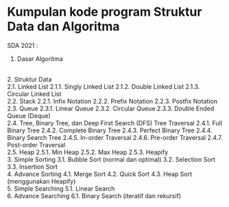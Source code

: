 # Kumpulan kode program Struktur Data dan Algoritma

SDA 2021 :

1. Dasar Algoritma
<br>
2. Struktur Data
<br>
  2.1. Linked List
    2.1.1. Singly Linked List
    2.1.2. Double Linked List
    2.1.3. Circular Linked List
<br>
  2.2. Stack
    2.2.1. Infix Notation
    2.2.2. Prefix Notation
    2.2.3. Postfix Notation
<br>
  2.3. Queue
    2.3.1. Linear Queue
    2.3.2. Circular Queue
    2.3.3. Double Ended Queue (Deque)
<br>
  2.4. Tree, Binary Tree, dan Deep First Search (DFS) Tree Traversal
    2.4.1. Full Binary Tree
    2.4.2. Complete Binary Tree
    2.4.3. Perfect Binary Tree
    2.4.4. Binary Search Tree
    2.4.5. In-order Traversal
    2.4.6. Pre-order Traversal
    2.4.7. Post-order Traversal
<br>
  2.5. Heap
    2.5.1. Min Heap
    2.5.2. Max Heap
    2.5.3. Heapify
<br>
3. Simple Sorting
  3.1. Bubble Sort (normal dan optimal)
  3.2. Selection Sort
  3.3. Insertion Sort
<br>
4. Advance Sorting
  4.1. Merge Sort
  4.2. Quick Sort
  4.3. Heap Sort (menggunakan Heapify)
<br>
5. Simple Searching
  5.1. Linear Search
<br>
6. Advance Searching
  6.1. Binary Search (iteratif dan rekursif)
